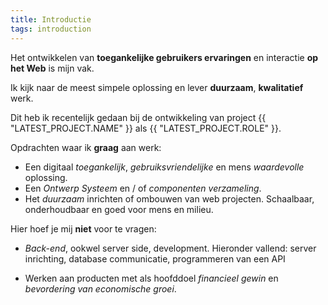 ```yaml
---
title: Introductie
tags: introduction
---
```

Het ontwikkelen van **toegankelijke gebruikers ervaringen** en interactie **op het Web** is mijn vak.

Ik kijk naar de meest simpele oplossing en lever **duurzaam**, **kwalitatief** werk.

Dit heb ik recentelijk gedaan bij de ontwikkeling van project {{ "LATEST_PROJECT.NAME" }} als {{ "LATEST_PROJECT.ROLE" }}.

Opdrachten waar ik **graag** aan werk:
- Een digitaal *toegankelijk*, *gebruiksvriendelijke* en mens *waardevolle* oplossing.
- Een *Ontwerp Systeem* en / of *componenten verzameling*.
- Het *duurzaam* inrichten of ombouwen van web projecten. Schaalbaar, onderhoudbaar en goed voor mens en milieu.


Hier hoef je mij **niet** voor te vragen:
- *Back-end*, ookwel server side, development. Hieronder vallend: server inrichting, database communicatie, programmeren van een API

- Werken aan producten met als hoofddoel *financieel gewin* en *bevordering van economische groei*.

